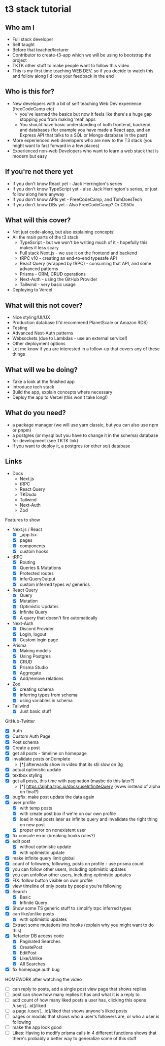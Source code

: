 # t3 stack tutorial

## Who am I
- Full stack developer
- Self taught
- Before that teacher/lecturer
- Contributor to create-t3-app which we will be using to bootstrap the project
- TKTK other stuff to make people want to follow this video
- This is my first time teaching WEB DEV, so if you decide to watch this and follow along I'd love your feedback in the end

## Who is this for?
- New developers with a bit of self teaching Web Dev experience (freeCodeCamp etc)
  - you've learned the basics but now it feels like there's a huge gap stopping you from making 'real' apps
  - You should have basic understanding of both frontend, backend, and databases (for example you have made a React app, and an Express API that talks to a SQL or Mongo database in the past)
- More experienced web developers who are new to the T3 stack (you might want to fast forward in a few places)
- Experienced non-web Developers who want to learn a web stack that is modern but easy

## If you're not there yet
- If you don't know React yet - Jack Herrington's series
- If you don't know TypeScript yet - also Jack Herrington's series, or just follow along here anyway
- If you don't know APIs yet - FreeCodeCamp, and TomDoesTech
- If you don't know DBs yet - Also FreeCodeCamp? Or CS50x

## What will this cover?
- Not just code-along, but also explaining concepts!
- All the main parts of the t3 stack
  - TypeScript - but we won't be writing much of it - hopefully this makes it less scary
  - Full stack Next.js - we use it on the frontend and backend
  - tRPC v10 - creating an end-to-end typesafe API
  - React Query (wrapped by tRPC) - consuming that API, and some advanced patterns
  - Prisma - ORM, CRUD operations
  - Next-Auth - using the GitHub Provider
  - Tailwind - very basic usage
- Deploying to Vercel

## What will this not cover?
- Nice styling/UI/UX
- Production database (I'd recommend PlanetScale or Amazon RDS)
- Testing
- Advanced Next-Auth patterns
- Websockets (due to Lambdas - use an external service!)
- Other deployment options
- Let me know if you are interested in a follow-up that covers any of these things

## What will we be doing?
- Take a look at the finished app
- Introduce tech stack
- Build the app, explain concepts where necessary
- Deploy the app to Vercel (this won't take long!)

## What do you need?
- a package manager (we will use yarn classic, but you can also use npm or pnpm)
- a postgres (or mysql but you have to change it in the schema) database for development (see TKTK link)
- if you want to deploy it, a postgres (or other sql) database

## Links
- Docs
  - Next.js
  - tRPC
  - React Query
  - TKDodo
  - Tailwind
  - Next-Auth
  - Zod

Features to show
- Next.js / React
  - [x] _app.tsx
  - [x] pages
  - [x] components
  - [x] custom hooks
- tRPC
  - [x] Routing
  - [x] Queries & Mutations
  - [x] Protected routes
  - [x] inferQueryOutput
  - [x] custom inferred types w/ generics
- React Query
  - [x] Query
  - [x] Mutation
  - [x] Optimistic Updates
  - [x] Infinite Query
  - [x] A query that doesn't fire automatically
- Next-Auth
  - [x] Discord Provider
  - [x] Login, logout
  - [x] Custom login page
- Prisma
  - [x] Making models
  - [x] Using Postgres
  - [x] CRUD
  - [x] Prisma Studio
  - [x] Aggregate
  - [x] Add/remove relations
- Zod
  - [x] creating schema
  - [x] inferring types from schema
  - [x] using variables in schema
- Tailwind
  - [x] Just basic stuff

GitHub-Twitter
- [x] Auth
- [x] Custom Auth Page
- [x] Post schema
- [x] Create a post
- [x] get all posts - timeline on homepage
- [x] invalidate posts onComplete
  - [*] afterwards show in video that its stil slow on 3g
- [x] actual optimistic update
- [x] textbox styling
- [x] get all posts, this time with pagination (maybe do this later?)
  - [*] https://alpha.trpc.io/docs/useInfiniteQuery (www instead of alpha on final?)
- [x] bugfix: make post update the data again
- [x] user profile
  - [x] with temp posts
  - [x] with create post box if we're on our own profile
  - [x] load in real posts later as infinite query and invalidate the right thing on new post
  - [x] proper error on nonexistent user
- [x] fix console error (breaking hooks rules?)
- [x] edit post
  - [x] without optimistic update
  - [x] with optimistic update
- [x] make infinite query limit global
- [x] count of followers, following, posts on profile - use prisma count
- [x] you can follow other users, including optimistic updates
- [x] you can unfollow other users, including optimistic updates
- [x] FIX: follow button visible on own profile
- [x] view timeline of only posts by people you're following
- [x] Search
  - [x] Basic
  - [x] Infinite Query  
- [x] Show some TS generic stuff to simplify trpc inferred types
- [x] can like/unlike posts
  - [x] with optimistic updates
- [x] Extract some mutations into hooks (explain why you might want to do this)
- [x] Refactor DB access code
  - [x] Paginated Searches
  - [x] CreatePost
  - [x] EditPost
  - [x] Like/Unlike
  - [x] All Searches
- [x] fix homepage auth bug

HOMEWORK after watching the video

- [ ] can reply to posts, add a single post view page that shows replies
- [ ] post can show how many replies it has and what it is a reply to
- [ ] add count of how many liked posts a user has, clicking this opens /user/[...id]/liked
- [ ] a page /user/[...id]/liked that shows anyone's liked posts
- [ ] pages or modals that shows who a user's followers are, or who a user is following
- [ ] make the app look good
- [ ] Likes: Having to modify prisma calls in 4 different functions shows that there's probably a better way to generalize some of this stuff